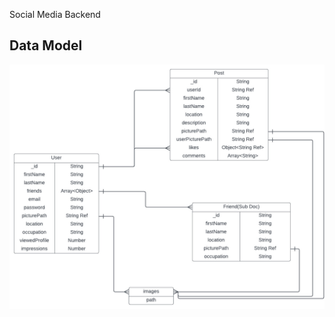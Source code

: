 Social Media Backend

## Data Model

![Social-Media Model](./assets/Social-Media%20Model%20-%20Page%201.jpeg)
